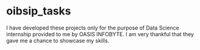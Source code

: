 # oibsip_tasks
I have developed these projects only for the purpose of Data Science internship provided to me by OASIS INFOBYTE. I am very thankful that they gave me a chance to showcase my skills.
